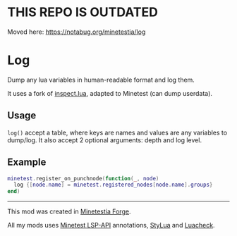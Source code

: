 # THIS REPO IS OUTDATED
Moved here: <https://notabug.org/minetestia/log>

# Log

Dump any lua variables in human-readable format and log them.

It uses a fork of [inspect.lua], adapted to Minetest (can dump userdata).

## Usage

`log()` accept a table, where keys are names and values are any variables to
dump/log. It also accept 2 optional arguments: depth and log level.

## Example

```lua
minetest.register_on_punchnode(function(_, node)
  log {[node.name] = minetest.registered_nodes[node.name].groups}
end)
```

---

This mod was created in [Minetestia Forge].

All my mods uses [Minetest LSP-API] annotations, [StyLua] and [Luacheck].

[Minetestia Forge]: https://github.com/orgs/minetestia/repositories
[Minetest LSP-API]: https://github.com/minetest-toolkit/minetest-lsp-api
[StyLua]: https://github.com/JohnnyMorganz/StyLua
[Luacheck]: https://github.com/mpeterv/luacheck
[inspect.lua]: https://github.com/kikito/inspect.lua
